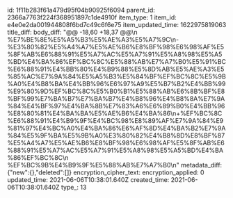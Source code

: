 id: 1f11b283f61a479d95f04b90925f6094
parent_id: 2366a7763f224f368951897c1de4910f
item_type: 1
item_id: e4e0e2da001944808f6bd7c49c6f6e75
item_updated_time: 1622975819063
title_diff: 
body_diff: "@@ -18,60 +18,37 @@\\n %E7%BE%8E%E5%A5%B3%E5%AE%A3%E5%A7%9C\\n-%E3%80%82%E5%A4%A7%E5%AE%B6%E8%BF%98%E6%98%AF%E5%8F%AB%E6%88%91%E5%A7%AC%E5%A7%91%E5%A8%98%E5%A5%BD%E4%BA%86%EF%BC%8C%E5%88%AB%E7%A7%B0%E5%91%BC%E6%88%91%E4%BB%80%E4%B9%88%E5%8D%AB%E5%AE%A3%E5%85%AC%E7%9A%84%E5%A5%B3%E5%84%BF%EF%BC%8C%E5%9B%A0%E4%B8%BA%E4%BB%96%E6%97%A9%E5%B7%B2%E4%BB%99%E9%80%9D%EF%BC%8C%E5%B0%B1%E5%88%AB%E6%8B%BF%E8%BF%99%E7%BA%B7%E7%BA%B7%E4%B8%96%E4%B8%8A%E7%9A%84%E4%BF%97%E4%BA%8B%E7%83%A6%E6%89%B0%E4%BB%96%E8%80%81%E4%BA%BA%E5%AE%B6%E4%BA%86\\n+%EF%BC%8C%E6%88%91%E4%B9%9F%E4%BC%98%E8%89%AF%E7%9A%84%E9%81%97%E4%BC%A0%E4%BA%86%E6%AF%8D%E4%BA%B2%E7%9A%84%E5%9F%BA%E5%9B%A0%E3%80%82%E4%B8%8D%E8%BF%87%E5%A4%A7%E5%AE%B6%E8%BF%98%E6%98%AF%E5%8F%AB%E6%88%91%E5%A7%AC%E5%A7%91%E5%A8%98%E5%A5%BD%E4%BA%86%EF%BC%8C\\n %EF%BC%9B%E4%B9%9F%E5%88%AB%E7%A7%B0\\n"
metadata_diff: {"new":{},"deleted":[]}
encryption_cipher_text: 
encryption_applied: 0
updated_time: 2021-06-06T10:38:01.640Z
created_time: 2021-06-06T10:38:01.640Z
type_: 13